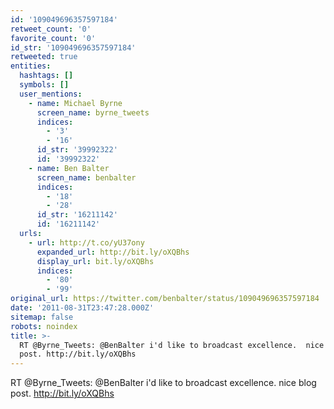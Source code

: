 ```yaml
---
id: '109049696357597184'
retweet_count: '0'
favorite_count: '0'
id_str: '109049696357597184'
retweeted: true
entities:
  hashtags: []
  symbols: []
  user_mentions:
    - name: Michael Byrne
      screen_name: byrne_tweets
      indices:
        - '3'
        - '16'
      id_str: '39992322'
      id: '39992322'
    - name: Ben Balter
      screen_name: benbalter
      indices:
        - '18'
        - '28'
      id_str: '16211142'
      id: '16211142'
  urls:
    - url: http://t.co/yU37ony
      expanded_url: http://bit.ly/oXQBhs
      display_url: bit.ly/oXQBhs
      indices:
        - '80'
        - '99'
original_url: https://twitter.com/benbalter/status/109049696357597184
date: '2011-08-31T23:47:28.000Z'
sitemap: false
robots: noindex
title: >-
  RT @Byrne_Tweets: @BenBalter i'd like to broadcast excellence.  nice blog
  post. http://bit.ly/oXQBhs
---
```


RT @Byrne_Tweets: @BenBalter i'd like to broadcast excellence.  nice blog post. http://bit.ly/oXQBhs